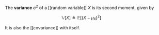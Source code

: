 The **variance** $\sigma^2$ of a [[random variable]] $X$ is its second moment, given by

$$
\mathbb{V}[X] \triangleq \mathbb{E}\left[\left(X - \mu_X \right)^2\right]
$$

It is also the [[covariance]] with itself.